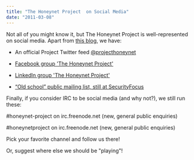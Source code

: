 ```yaml
---
title: "The Honeynet Project  on Social Media"
date: "2011-03-08"
---
```


Not all of you might know it, but The Honeynet Project is well-represented on social media. Apart from [this blog](https://www.honeynet.org/blog), we have:

  
  

  
- An official Project Twitter feed [@projecthoneynet](http://twitter.com/projecthoneynet)
  
  
- [Facebook group 'The Honeynet Project'](http://www.facebook.com/group.php?gid=7847102937)
  
  
- [LinkedIn group 'The Honeynet Project'](http://www.linkedin.com/groups?mostPopular=&gid=888767)
  
  
- [“Old school” public mailing list, still at SecurityFocus](http://www.securityfocus.com/archive/119)
  

  
  
Finally, if you consider IRC to be social media (and why not?), we still run these:  

  
#honeynet-project on irc.freenode.net (new, general public enquiries)  
  
  
#honeynetproject on irc.freenode.net (new, general public enquiries)  

  
  
  

Pick your favorite channel and follow us there!

Or, suggest where else we should be "playing"!  
  
<script src="https://connect.facebook.net/en_US/all.js#xfbml=1"></script>
